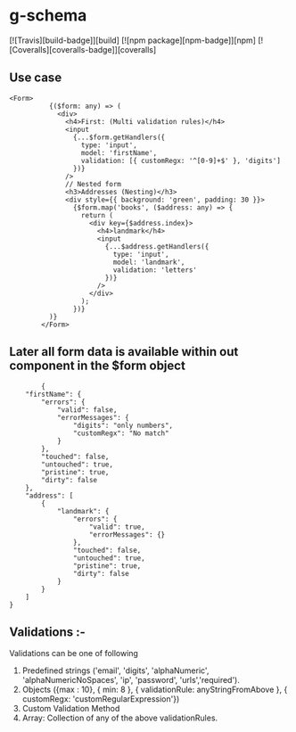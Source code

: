 # g-schema

[![Travis][build-badge]][build]
[![npm package][npm-badge]][npm]
[![Coveralls][coveralls-badge]][coveralls]

## Use case

```
<Form>
          {($form: any) => (
            <div>
              <h4>First: (Multi validation rules)</h4>
              <input
                {...$form.getHandlers({
                  type: 'input',
                  model: 'firstName',
                  validation: [{ customRegx: '^[0-9]+$' }, 'digits']
                })}
              />
              // Nested form
              <h3>Addresses (Nesting)</h3>
              <div style={{ background: 'green', padding: 30 }}>
                {$form.map('books', ($address: any) => {
                  return (
                    <div key={$address.index}>
                      <h4>landmark</h4>
                      <input
                        {...$address.getHandlers({
                          type: 'input',
                          model: 'landmark',
                          validation: 'letters'
                        })}
                      />
                    </div>
                  );
                })}
          )}
        </Form>
```

## Later all form data is available within out component in the $form object

```
        {
    "firstName": {
        "errors": {
            "valid": false,
            "errorMessages": {
                "digits": "only numbers",
                "customRegx": "No match"
            }
        },
        "touched": false,
        "untouched": true,
        "pristine": true,
        "dirty": false
    },
    "address": [
        {
            "landmark": {
                "errors": {
                    "valid": true,
                    "errorMessages": {}
                },
                "touched": false,
                "untouched": true,
                "pristine": true,
                "dirty": false
            }
        }
    ]
}
```

## Validations :-

Validations can be one of following

1.  Predefined strings ('email', 'digits', 'alphaNumeric', 'alphaNumericNoSpaces', 'ip', 'password', 'urls','required').
2.  Objects ({max : 10}, { min: 8 }, { validationRule: anyStringFromAbove }, { customRegx: 'customRegularExpression'})
4.  Custom Validation Method
3.  Array: Collection of any of the above validationRules.
